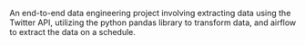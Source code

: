 An end-to-end data engineering project involving extracting data using the Twitter API, utilizing the python pandas library to transform data, and airflow to extract the data on a schedule.
